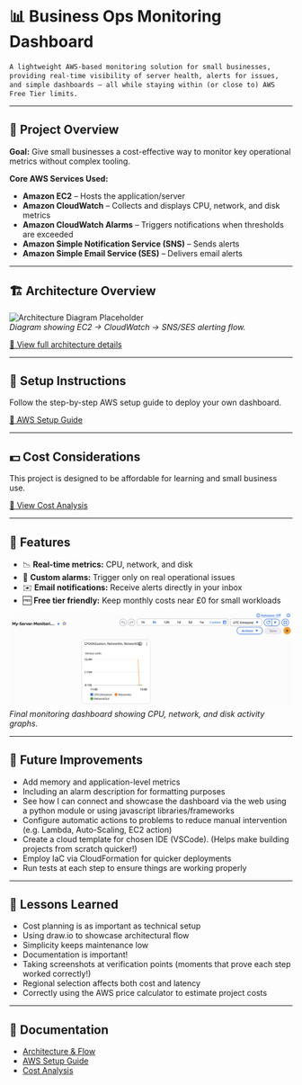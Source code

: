 # 📊 Business Ops Monitoring Dashboard

```
A lightweight AWS-based monitoring solution for small businesses, providing real-time visibility of server health, alerts for issues, and simple dashboards — all while staying within (or close to) AWS Free Tier limits.
```

---

## 🎯 Project Overview

**Goal:** Give small businesses a cost-effective way to monitor key operational metrics without complex tooling.

**Core AWS Services Used:**

- **Amazon EC2** – Hosts the application/server
- **Amazon CloudWatch** – Collects and displays CPU, network, and disk metrics
- **Amazon CloudWatch Alarms** – Triggers notifications when thresholds are exceeded
- **Amazon Simple Notification Service (SNS)** – Sends alerts
- **Amazon Simple Email Service (SES)** – Delivers email alerts

---

## 🏗️ Architecture Overview

![Architecture Diagram Placeholder](docs/images/architecture-placeholder.png)  
_Diagram showing EC2 → CloudWatch → SNS/SES alerting flow._

[📄 View full architecture details](docs/architecture-and-flow.md)

---

## 🚀 Setup Instructions

Follow the step-by-step AWS setup guide to deploy your own dashboard.

[📄 AWS Setup Guide](docs/aws-setup-guide.md)

---

## 💵 Cost Considerations

This project is designed to be affordable for learning and small business use.

[📄 View Cost Analysis](docs/cost-analysis.md)

---

## 📌 Features

- 📉 **Real-time metrics:** CPU, network, and disk
- 🚨 **Custom alarms:** Trigger only on real operational issues
- ✉️ **Email notifications:** Receive alerts directly in your inbox
- 🆓 **Free tier friendly:** Keep monthly costs near £0 for small workloads

![Final monitoring dashboard showing CPU, network, and disk activity graphs.](/screenshots/07_dashboard_widgets.png)  
_Final monitoring dashboard showing CPU, network, and disk activity graphs._

---

## 🔮 Future Improvements

- Add memory and application-level metrics
- Including an alarm description for formatting purposes
- See how I can connect and showcase the dashboard via the web using a python module or using javascript libraries/frameworks
- Configure automatic actions to problems to reduce manual intervention (e.g. Lambda, Auto-Scaling, EC2 action)
- Create a cloud template for chosen IDE (VSCode). (Helps make building projects from scratch quicker!)
- Employ IaC via CloudFormation for quicker deployments
- Run tests at each step to ensure things are working properly

---

## 🧠 Lessons Learned

- Cost planning is as important as technical setup
- Using draw.io to showcase architectural flow
- Simplicity keeps maintenance low
- Documentation is important!
- Taking screenshots at verification points (moments that prove each step worked correctly!)
- Regional selection affects both cost and latency
- Correctly using the AWS price calculator to estimate project costs

---

## 📂 Documentation

- [Architecture & Flow](docs/architecture-and-flow.md)
- [AWS Setup Guide](docs/aws-setup-guide.md)
- [Cost Analysis](docs/cost-analysis.md)
